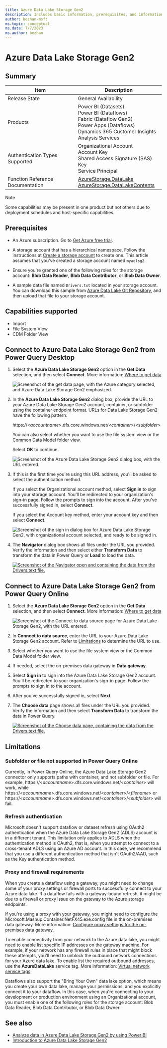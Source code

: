 ```yaml
---
title: Azure Data Lake Storage Gen2
description: Includes basic information, prerequisites, and information on how to connect to Azure Data Lake Storage Gen2, along with a list of limitations.
author: bezhan-msft
ms.topic: conceptual
ms.date: 7/7/2023
ms.author: bezhan
---
```


# Azure Data Lake Storage Gen2

## Summary

| Item | Description |
| ---- | ----------- |
| Release State | General Availability |
| Products | Power BI (Datasets)<br/>Power BI (Dataflows)<br/>Fabric (Dataflow Gen2)<br/>Power Apps (Dataflows)<br/>Dynamics 365 Customer Insights<br/>Analysis Services |
| Authentication Types Supported | Organizational Account<br/>Account Key<br/>Shared Access Signature (SAS) Key<br/>Service Principal |
| Function Reference Documentation | [AzureStorage.DataLake](/powerquery-m/azurestorage-datalake)<br/>[AzureStorage.DataLakeContents](/powerquery-m/azurestorage-datalakecontents) |

>[!Note]
> Some capabilities may be present in one product but not others due to deployment schedules and host-specific capabilities.

## Prerequisites

* An Azure subscription. Go to [Get Azure free trial](https://azure.microsoft.com/pricing/free-trial/).

* A storage account that has a hierarchical namespace. Follow the instructions at [Create a storage account](/azure/storage/common/storage-account-create) to create one. This article assumes that you've created a storage account named `myadlsg2`.

* Ensure you're granted one of the following roles for the storage account: **Blob Data Reader**, **Blob Data Contributor**, or **Blob Data Owner**.

* A sample data file named `Drivers.txt` located in your storage account. You can download this sample from [Azure Data Lake Git Repository](https://github.com/Azure/usql/tree/master/Examples/Samples/Data/AmbulanceData/Drivers.txt), and then upload that file to your storage account.

## Capabilities supported

* Import
* File System View
* CDM Folder View

## Connect to Azure Data Lake Storage Gen2 from Power Query Desktop

1. Select the **Azure Data Lake Storage Gen2** option in the **Get Data** selection, and then select **Connect**. More information: [Where to get data](../where-to-get-data.md)

    ![Screenshot of the get data page, with the Azure category selected, and Azure Data Lake Storage Gen2 emphasized.](media/azure-data-lake-storage-gen2/get-data-page.png)

2. In the **Azure Data Lake Storage Gen2** dialog box, provide the URL to your Azure Data Lake Storage Gen2 account, container, or subfolder using the container endpoint format. URLs for Data Lake Storage Gen2 have the following pattern:

    https://\<_accountname_>.dfs.core.windows.net/\<_container_>/\<_subfolder_>

    You can also select whether you want to use the file system view or the Common Data Model folder view.

    Select **OK** to continue.

    ![Screenshot of the Azure Data Lake Storage Gen2 dialog box, with the URL entered.](media/azure-data-lake-storage-gen2/adls-url.png)

3. If this is the first time you're using this URL address, you'll be asked to select the authentication method.

   If you select the Organizational account method, select **Sign in** to sign into your storage account. You'll be redirected to your organization's sign-in page. Follow the prompts to sign into the account. After you've successfully signed in, select **Connect**.

   If you select the Account key method, enter your account key and then select **Connect**.

    ![Screenshot of the sign in dialog box for Azure Data Lake Storage Gen2, with organizational account selected, and ready to be signed in.](media/azure-data-lake-storage-gen2/sign-in.png)

4. The **Navigator** dialog box shows all files under the URL you provided. Verify the information and then select either **Transform Data** to transform the data in Power Query or **Load** to load the data.

    [![Screenshot of the Navigator open and containing the data from the Drivers.text file.](media/azure-data-lake-storage-gen2/file-systems.png)](media/azure-data-lake-storage-gen2/file-systems.png#lightbox)

## Connect to Azure Data Lake Storage Gen2 from Power Query Online

1. Select the **Azure Data Lake Storage Gen2** option in the **Get Data** selection, and then select **Connect**. More information: [Where to get data](../where-to-get-data.md)

   ![Screenshot of the Connect to data source page for Azure Data Lake Storage Gen2, with the URL entered.](media/azure-data-lake-storage-gen2/adls-url-online.png)

2. In **Connect to data source**, enter the URL to your Azure Data Lake Storage Gen2 account. Refer to [Limitations](#limitations) to determine the URL to use.

3. Select whether you want to use the file system view or the Common Data Model folder view.

4. If needed, select the on-premises data gateway in **Data gateway**.

5. Select **Sign in** to sign into the Azure Data Lake Storage Gen2 account. You'll be redirected to your organization's sign-in page. Follow the prompts to sign in to the account.

6. After you've successfully signed in, select **Next**.

7. The **Choose data** page shows all files under the URL you provided. Verify the information and then select **Transform Data** to transform the data in Power Query.

   [![Screenshot of the Choose data page, containing the data from the Drivers.text file.](media/azure-data-lake-storage-gen2/file-systems-online.png)](media/azure-data-lake-storage-gen2/file-systems-online.png#lightbox)

## Limitations

### Subfolder or file not supported in Power Query Online

Currently, in Power Query Online, the Azure Data Lake Storage Gen2 connector only supports paths with container, and not subfolder or file. For example, https://\<_accountname_>.dfs.core.windows.net/\<_container_> will work, while https://\<_accountname_>.dfs.core.windows.net/\<_container_>/\<_filename_> or https://\<_accountname_>.dfs.core.windows.net/\<_container_>/\<_subfolder_> will fail.

### Refresh authentication

Microsoft doesn't support dataflow or dataset refresh using OAuth2 authentication when the Azure Data Lake Storage Gen2 (ADLS) account is in a different tenant. This limitation only applies to ADLS when the authentication method is OAuth2, that is, when you attempt to connect to a cross-tenant ADLS using an Azure AD account. In this case, we recommend that you use a different authentication method that isn't OAuth2/AAD, such as the Key authentication method.

### Proxy and firewall requirements

When you create a dataflow using a gateway, you might need to change some of your proxy settings or firewall ports to successfully connect to your Azure data lake. If a dataflow fails with a gateway-bound refresh, it might be due to a firewall or proxy issue on the gateway to the Azure storage endpoints.

If you're using a proxy with your gateway, you might need to configure the Microsoft.Mashup.Container.NetFX45.exe.config file in the on-premises data gateway. More information: [Configure proxy settings for the on-premises data gateway](/data-integration/gateway/service-gateway-proxy).

To enable connectivity from your network to the Azure data lake, you might need to enable list specific IP addresses on the gateway machine. For example, if your network has any firewall rules in place that might block these attempts, you'll need to unblock the outbound network connections for your Azure data lake. To enable list the required outbound addresses, use the **AzureDataLake** service tag. More information: [Virtual network service tags](/azure/virtual-network/service-tags-overview)

Dataflows also support the "Bring Your Own" data lake option, which means you create your own data lake, manage your permissions, and you explicitly connect it to your dataflow. In this case, when you're connecting to your development or production environment using an Organizational account, you must enable one of the following roles for the storage account: Blob Data Reader, Blob Data Contributor, or Blob Data Owner.

## See also

* [Analyze data in Azure Data Lake Storage Gen2 by using Power BI](analyze-data-in-adls-gen2.md)
* [Introduction to Azure Data Lake Storage Gen2](/azure/storage/blobs/data-lake-storage-introduction)
